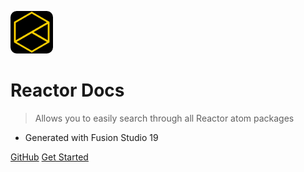 <!-- _coverpage.md -->

![logo](icon-reactor.png)

# Reactor Docs

> Allows you to easily search through all Reactor atom packages

- Generated with Fusion Studio 19

[GitHub](https://github.com/Kartaverse/Reactor-Docs)
[Get Started](#reactor-atom-packages)
